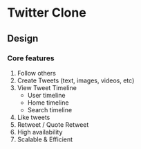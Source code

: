 # Twitter Clone

## Design

### Core features
1. Follow others
2. Create Tweets (text, images, videos, etc)
3. View Tweet Timeline
    - User timeline
    - Home timeline
    - Search timeline
4. Like tweets
5. Retweet / Quote Retweet
6. High availability
7. Scalable & Efficient
